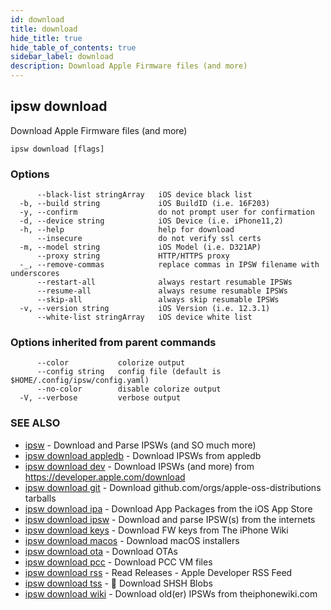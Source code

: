 ```yaml
---
id: download
title: download
hide_title: true
hide_table_of_contents: true
sidebar_label: download
description: Download Apple Firmware files (and more)
---
```

## ipsw download

Download Apple Firmware files (and more)

```
ipsw download [flags]
```

### Options

```
      --black-list stringArray   iOS device black list
  -b, --build string             iOS BuildID (i.e. 16F203)
  -y, --confirm                  do not prompt user for confirmation
  -d, --device string            iOS Device (i.e. iPhone11,2)
  -h, --help                     help for download
      --insecure                 do not verify ssl certs
  -m, --model string             iOS Model (i.e. D321AP)
      --proxy string             HTTP/HTTPS proxy
  -_, --remove-commas            replace commas in IPSW filename with underscores
      --restart-all              always restart resumable IPSWs
      --resume-all               always resume resumable IPSWs
      --skip-all                 always skip resumable IPSWs
  -v, --version string           iOS Version (i.e. 12.3.1)
      --white-list stringArray   iOS device white list
```

### Options inherited from parent commands

```
      --color           colorize output
      --config string   config file (default is $HOME/.config/ipsw/config.yaml)
      --no-color        disable colorize output
  -V, --verbose         verbose output
```

### SEE ALSO

* [ipsw](/docs/cli/ipsw)	 - Download and Parse IPSWs (and SO much more)
* [ipsw download appledb](/docs/cli/ipsw/download/appledb)	 - Download IPSWs from appledb
* [ipsw download dev](/docs/cli/ipsw/download/dev)	 - Download IPSWs (and more) from https://developer.apple.com/download
* [ipsw download git](/docs/cli/ipsw/download/git)	 - Download github.com/orgs/apple-oss-distributions tarballs
* [ipsw download ipa](/docs/cli/ipsw/download/ipa)	 - Download App Packages from the iOS App Store
* [ipsw download ipsw](/docs/cli/ipsw/download/ipsw)	 - Download and parse IPSW(s) from the internets
* [ipsw download keys](/docs/cli/ipsw/download/keys)	 - Download FW keys from The iPhone Wiki
* [ipsw download macos](/docs/cli/ipsw/download/macos)	 - Download macOS installers
* [ipsw download ota](/docs/cli/ipsw/download/ota)	 - Download OTAs
* [ipsw download pcc](/docs/cli/ipsw/download/pcc)	 - Download PCC VM files
* [ipsw download rss](/docs/cli/ipsw/download/rss)	 - Read Releases - Apple Developer RSS Feed
* [ipsw download tss](/docs/cli/ipsw/download/tss)	 - 🚧 Download SHSH Blobs
* [ipsw download wiki](/docs/cli/ipsw/download/wiki)	 - Download old(er) IPSWs from theiphonewiki.com

